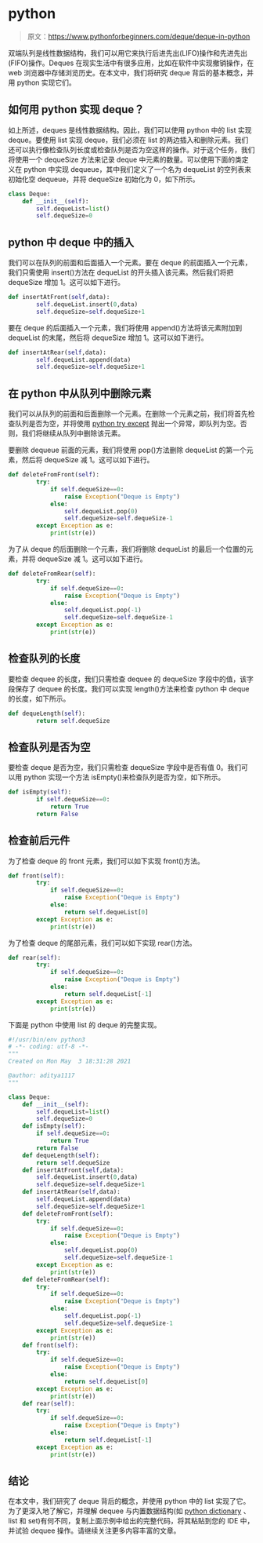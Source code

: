 # python

> 原文：<https://www.pythonforbeginners.com/deque/deque-in-python>

双端队列是线性数据结构，我们可以用它来执行后进先出(LIFO)操作和先进先出(FIFO)操作。Deques 在现实生活中有很多应用，比如在软件中实现撤销操作，在 web 浏览器中存储浏览历史。在本文中，我们将研究 deque 背后的基本概念，并用 python 实现它们。

## 如何用 python 实现 deque？

如上所述，deques 是线性数据结构。因此，我们可以使用 python 中的 list 实现 deque。要使用 list 实现 deque，我们必须在 list 的两边插入和删除元素。我们还可以执行像检查队列长度或检查队列是否为空这样的操作。对于这个任务，我们将使用一个 dequeSize 方法来记录 deque 中元素的数量。可以使用下面的类定义在 python 中实现 dequeue，其中我们定义了一个名为 dequeList 的空列表来初始化空 dequeue，并将 dequeSize 初始化为 0，如下所示。

```py
class Deque:
    def __init__(self):
        self.dequeList=list()
        self.dequeSize=0
```

## python 中 deque 中的插入

我们可以在队列的前面和后面插入一个元素。要在 deque 的前面插入一个元素，我们只需使用 insert()方法在 dequeList 的开头插入该元素。然后我们将把 dequeSize 增加 1。这可以如下进行。

```py
def insertAtFront(self,data):
        self.dequeList.insert(0,data)
        self.dequeSize=self.dequeSize+1
```

要在 deque 的后面插入一个元素，我们将使用 append()方法将该元素附加到 dequeList 的末尾，然后将 dequeSize 增加 1。这可以如下进行。

```py
def insertAtRear(self,data):
        self.dequeList.append(data)
        self.dequeSize=self.dequeSize+1
```

## 在 python 中从队列中删除元素

我们可以从队列的前面和后面删除一个元素。在删除一个元素之前，我们将首先检查队列是否为空，并将使用 [python try except](https://www.pythonforbeginners.com/error-handling/python-try-and-except) 抛出一个异常，即队列为空。否则，我们将继续从队列中删除该元素。

要删除 dequeue 前面的元素，我们将使用 pop()方法删除 dequeList 的第一个元素，然后将 dequeSize 减 1。这可以如下进行。

```py
def deleteFromFront(self):
        try:
            if self.dequeSize==0:
                raise Exception("Deque is Empty")
            else:
                self.dequeList.pop(0)
                self.dequeSize=self.dequeSize-1
        except Exception as e:
            print(str(e))
```

为了从 deque 的后面删除一个元素，我们将删除 dequeList 的最后一个位置的元素，并将 dequeSize 减 1。这可以如下进行。

```py
def deleteFromRear(self):
        try:
            if self.dequeSize==0:
                raise Exception("Deque is Empty")
            else:
                self.dequeList.pop(-1)
                self.dequeSize=self.dequeSize-1
        except Exception as e:
            print(str(e))
```

## 检查队列的长度

要检查 dequee 的长度，我们只需检查 dequee 的 dequeSize 字段中的值，该字段保存了 dequee 的长度。我们可以实现 length()方法来检查 python 中 deque 的长度，如下所示。

```py
def dequeLength(self):
        return self.dequeSize
```

## 检查队列是否为空

要检查 deque 是否为空，我们只需检查 dequeSize 字段中是否有值 0。我们可以用 python 实现一个方法 isEmpty()来检查队列是否为空，如下所示。

```py
def isEmpty(self):
        if self.dequeSize==0:
            return True
        return False
```

## 检查前后元件

为了检查 deque 的 front 元素，我们可以如下实现 front()方法。

```py
def front(self):
        try:
            if self.dequeSize==0:
                raise Exception("Deque is Empty")
            else:
                return self.dequeList[0]
        except Exception as e:
            print(str(e))
```

为了检查 deque 的尾部元素，我们可以如下实现 rear()方法。

```py
def rear(self):
        try:
            if self.dequeSize==0:
                raise Exception("Deque is Empty")
            else:
                return self.dequeList[-1]
        except Exception as e:
            print(str(e))
```

下面是 python 中使用 list 的 deque 的完整实现。

```py
#!/usr/bin/env python3
# -*- coding: utf-8 -*-
"""
Created on Mon May  3 18:31:28 2021

@author: aditya1117
"""

class Deque:
    def __init__(self):
        self.dequeList=list()
        self.dequeSize=0
    def isEmpty(self):
        if self.dequeSize==0:
            return True
        return False
    def dequeLength(self):
        return self.dequeSize
    def insertAtFront(self,data):
        self.dequeList.insert(0,data)
        self.dequeSize=self.dequeSize+1
    def insertAtRear(self,data):
        self.dequeList.append(data)
        self.dequeSize=self.dequeSize+1
    def deleteFromFront(self):
        try:
            if self.dequeSize==0:
                raise Exception("Deque is Empty")
            else:
                self.dequeList.pop(0)
                self.dequeSize=self.dequeSize-1
        except Exception as e:
            print(str(e))
    def deleteFromRear(self):
        try:
            if self.dequeSize==0:
                raise Exception("Deque is Empty")
            else:
                self.dequeList.pop(-1)
                self.dequeSize=self.dequeSize-1
        except Exception as e:
            print(str(e))
    def front(self):
        try:
            if self.dequeSize==0:
                raise Exception("Deque is Empty")
            else:
                return self.dequeList[0]
        except Exception as e:
            print(str(e))
    def rear(self):
        try:
            if self.dequeSize==0:
                raise Exception("Deque is Empty")
            else:
                return self.dequeList[-1]
        except Exception as e:
            print(str(e))
```

## 结论

在本文中，我们研究了 deque 背后的概念，并使用 python 中的 list 实现了它。为了更深入地了解它，并理解 dequee 与内置数据结构(如 [python dictionary](https://www.pythonforbeginners.com/dictionary/how-to-use-dictionaries-in-python/) 、list 和 set)有何不同，复制上面示例中给出的完整代码，将其粘贴到您的 IDE 中，并试验 dequee 操作。请继续关注更多内容丰富的文章。
